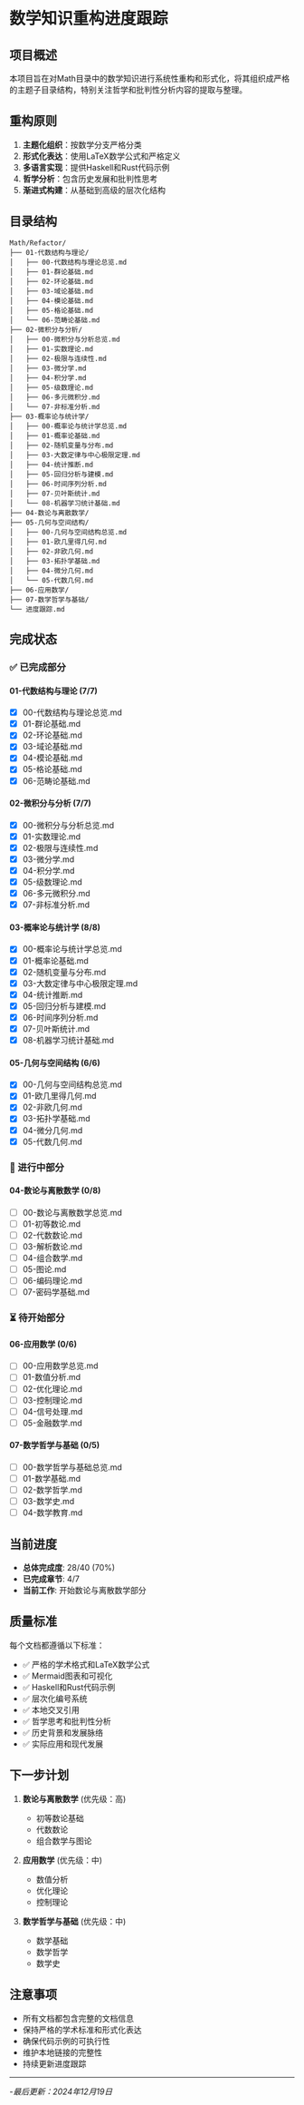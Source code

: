 # 数学知识重构进度跟踪

## 项目概述

本项目旨在对Math目录中的数学知识进行系统性重构和形式化，将其组织成严格的主题子目录结构，特别关注哲学和批判性分析内容的提取与整理。

## 重构原则

1. **主题化组织**：按数学分支严格分类
2. **形式化表达**：使用LaTeX数学公式和严格定义
3. **多语言实现**：提供Haskell和Rust代码示例
4. **哲学分析**：包含历史发展和批判性思考
5. **渐进式构建**：从基础到高级的层次化结构

## 目录结构

```text
Math/Refactor/
├── 01-代数结构与理论/
│   ├── 00-代数结构与理论总览.md
│   ├── 01-群论基础.md
│   ├── 02-环论基础.md
│   ├── 03-域论基础.md
│   ├── 04-模论基础.md
│   ├── 05-格论基础.md
│   └── 06-范畴论基础.md
├── 02-微积分与分析/
│   ├── 00-微积分与分析总览.md
│   ├── 01-实数理论.md
│   ├── 02-极限与连续性.md
│   ├── 03-微分学.md
│   ├── 04-积分学.md
│   ├── 05-级数理论.md
│   ├── 06-多元微积分.md
│   └── 07-非标准分析.md
├── 03-概率论与统计学/
│   ├── 00-概率论与统计学总览.md
│   ├── 01-概率论基础.md
│   ├── 02-随机变量与分布.md
│   ├── 03-大数定律与中心极限定理.md
│   ├── 04-统计推断.md
│   ├── 05-回归分析与建模.md
│   ├── 06-时间序列分析.md
│   ├── 07-贝叶斯统计.md
│   └── 08-机器学习统计基础.md
├── 04-数论与离散数学/
├── 05-几何与空间结构/
│   ├── 00-几何与空间结构总览.md
│   ├── 01-欧几里得几何.md
│   ├── 02-非欧几何.md
│   ├── 03-拓扑学基础.md
│   ├── 04-微分几何.md
│   └── 05-代数几何.md
├── 06-应用数学/
├── 07-数学哲学与基础/
└── 进度跟踪.md
```

## 完成状态

### ✅ 已完成部分

#### 01-代数结构与理论 (7/7)

- [x] 00-代数结构与理论总览.md
- [x] 01-群论基础.md
- [x] 02-环论基础.md
- [x] 03-域论基础.md
- [x] 04-模论基础.md
- [x] 05-格论基础.md
- [x] 06-范畴论基础.md

#### 02-微积分与分析 (7/7)

- [x] 00-微积分与分析总览.md
- [x] 01-实数理论.md
- [x] 02-极限与连续性.md
- [x] 03-微分学.md
- [x] 04-积分学.md
- [x] 05-级数理论.md
- [x] 06-多元微积分.md
- [x] 07-非标准分析.md

#### 03-概率论与统计学 (8/8)

- [x] 00-概率论与统计学总览.md
- [x] 01-概率论基础.md
- [x] 02-随机变量与分布.md
- [x] 03-大数定律与中心极限定理.md
- [x] 04-统计推断.md
- [x] 05-回归分析与建模.md
- [x] 06-时间序列分析.md
- [x] 07-贝叶斯统计.md
- [x] 08-机器学习统计基础.md

#### 05-几何与空间结构 (6/6)

- [x] 00-几何与空间结构总览.md
- [x] 01-欧几里得几何.md
- [x] 02-非欧几何.md
- [x] 03-拓扑学基础.md
- [x] 04-微分几何.md
- [x] 05-代数几何.md

### 🔄 进行中部分

#### 04-数论与离散数学 (0/8)

- [ ] 00-数论与离散数学总览.md
- [ ] 01-初等数论.md
- [ ] 02-代数数论.md
- [ ] 03-解析数论.md
- [ ] 04-组合数学.md
- [ ] 05-图论.md
- [ ] 06-编码理论.md
- [ ] 07-密码学基础.md

### ⏳ 待开始部分

#### 06-应用数学 (0/6)

- [ ] 00-应用数学总览.md
- [ ] 01-数值分析.md
- [ ] 02-优化理论.md
- [ ] 03-控制理论.md
- [ ] 04-信号处理.md
- [ ] 05-金融数学.md

#### 07-数学哲学与基础 (0/5)

- [ ] 00-数学哲学与基础总览.md
- [ ] 01-数学基础.md
- [ ] 02-数学哲学.md
- [ ] 03-数学史.md
- [ ] 04-数学教育.md

## 当前进度

- **总体完成度**: 28/40 (70%)
- **已完成章节**: 4/7
- **当前工作**: 开始数论与离散数学部分

## 质量标准

每个文档都遵循以下标准：

- ✅ 严格的学术格式和LaTeX数学公式
- ✅ Mermaid图表和可视化
- ✅ Haskell和Rust代码示例
- ✅ 层次化编号系统
- ✅ 本地交叉引用
- ✅ 哲学思考和批判性分析
- ✅ 历史背景和发展脉络
- ✅ 实际应用和现代发展

## 下一步计划

1. **数论与离散数学** (优先级：高)
   - 初等数论基础
   - 代数数论
   - 组合数学与图论

2. **应用数学** (优先级：中)
   - 数值分析
   - 优化理论
   - 控制理论

3. **数学哲学与基础** (优先级：中)
   - 数学基础
   - 数学哲学
   - 数学史

## 注意事项

- 所有文档都包含完整的文档信息
- 保持严格的学术标准和形式化表达
- 确保代码示例的可执行性
- 维护本地链接的完整性
- 持续更新进度跟踪

---

-*最后更新：2024年12月19日*
